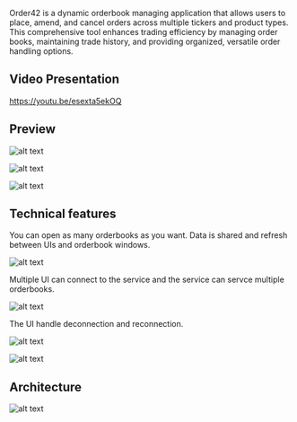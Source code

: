 Order42 is a dynamic orderbook managing application that allows users to place, amend, and cancel orders across multiple tickers and product types. This comprehensive tool enhances trading efficiency by managing order books, maintaining trade history, and providing organized, versatile order handling options.

## Video Presentation

https://youtu.be/esexta5ekOQ

## Preview

![alt text](https://i.imgur.com/QtOQYue.png)

![alt text](https://i.imgur.com/CVtb0lS.png)

![alt text](https://i.imgur.com/1tOu0Bb.png)

## Technical features

You can open as many orderbooks as you want.
Data is shared and refresh between UIs and orderbook windows.

![alt text](https://i.imgur.com/3fvdnQ0.png)

Multiple UI can connect to the service and the service can servce multiple orderbooks.

![alt text](https://i.imgur.com/kWFy6wW.jpg)

The UI handle deconnection and reconnection.

![alt text](https://i.imgur.com/2I6fFDp.png)

![alt text](https://i.imgur.com/C7Q1Qwo.png)

## Architecture

![alt text](https://i.imgur.com/VsVwwTJ.jpg)
